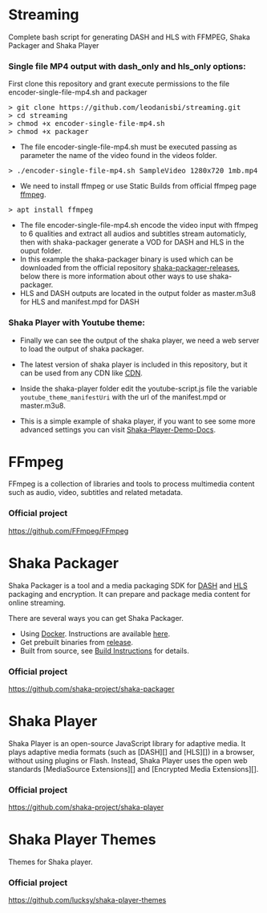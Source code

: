 # Streaming
Complete bash script for generating DASH and HLS with FFMPEG, Shaka Packager and Shaka Player

### Single file MP4 output with dash_only and hls_only options:
<p>First clone this repository and grant execute permissions to the file encoder-single-file-mp4.sh and packager</p>

<pre>
> git clone https://github.com/leodanisbi/streaming.git
> cd streaming
> chmod +x encoder-single-file-mp4.sh
> chmod +x packager
</pre>

- The file encoder-single-file-mp4.sh must be executed passing as parameter the name of the video found in the videos folder.
<pre>
> ./encoder-single-file-mp4.sh SampleVideo_1280x720_1mb.mp4
</pre>

- We need to install ffmpeg or use Static Builds from official ffmpeg page [ffmpeg](https://ffmpeg.org).
<pre>
> apt install ffmpeg
</pre>

- The file encoder-single-file-mp4.sh encode the video input with ffmpeg to 6 qualities and extract all audios and subtitles stream automaticly, then with shaka-packager generate a VOD for DASH and HLS in the ouput folder.
- In this example the shaka-packager binary is used which can be downloaded from the official repository [shaka-packager-releases](https://github.com/shaka-project/shaka-packager/releases), below there is more information about other ways to use shaka-packager.
- HLS and DASH outputs are located in the output folder as master.m3u8 for HLS and manifest.mpd for DASH

### Shaka Player with Youtube theme:
- Finally we can see the output of the shaka player, we need a web server to load the output of shaka packager.
- The latest version of shaka player is included in this repository, but it can be used from any CDN like [CDN](https://cdnjs.com/libraries/shaka-player).
- Inside the shaka-player folder edit the youtube-script.js file the variable `youtube_theme_manifestUri` with the url of the manifest.mpd or master.m3u8.

- This is a simple example of shaka player, if you want to see some more advanced settings you can visit [Shaka-Player-Demo-Docs](https://shaka-player-demo.appspot.com/docs/api/tutorial-basic-usage.html).


# FFmpeg
FFmpeg is a collection of libraries and tools to process multimedia content such as audio, video, subtitles and related metadata.

### Official project
https://github.com/FFmpeg/FFmpeg

# Shaka Packager
Shaka Packager is a tool and a media packaging SDK for [DASH](http://dashif.org/) and [HLS](https://developer.apple.com/streaming/) packaging and encryption. It can prepare and package media content for online streaming.

There are several ways you can get Shaka Packager.

- Using [Docker](https://www.docker.com/whatisdocker). Instructions are available [here](https://github.com/shaka-project/shaka-packager/blob/main/docs/source/docker_instructions.md).
- Get prebuilt binaries from [release](https://github.com/shaka-project/shaka-packager/releases).
- Built from source, see [Build Instructions](https://github.com/shaka-project/shaka-packager/blob/main/docs/source/build_instructions.md) for details.

### Official project
https://github.com/shaka-project/shaka-packager

# Shaka Player
Shaka Player is an open-source JavaScript library for adaptive media.  It plays adaptive media formats (such as [DASH][] and [HLS][]) in a browser, without using plugins or Flash. Instead, Shaka Player uses the open web standards [MediaSource Extensions][] and [Encrypted Media Extensions][].

### Official project
https://github.com/shaka-project/shaka-player

# Shaka Player Themes
Themes for Shaka player.

### Official project
https://github.com/lucksy/shaka-player-themes